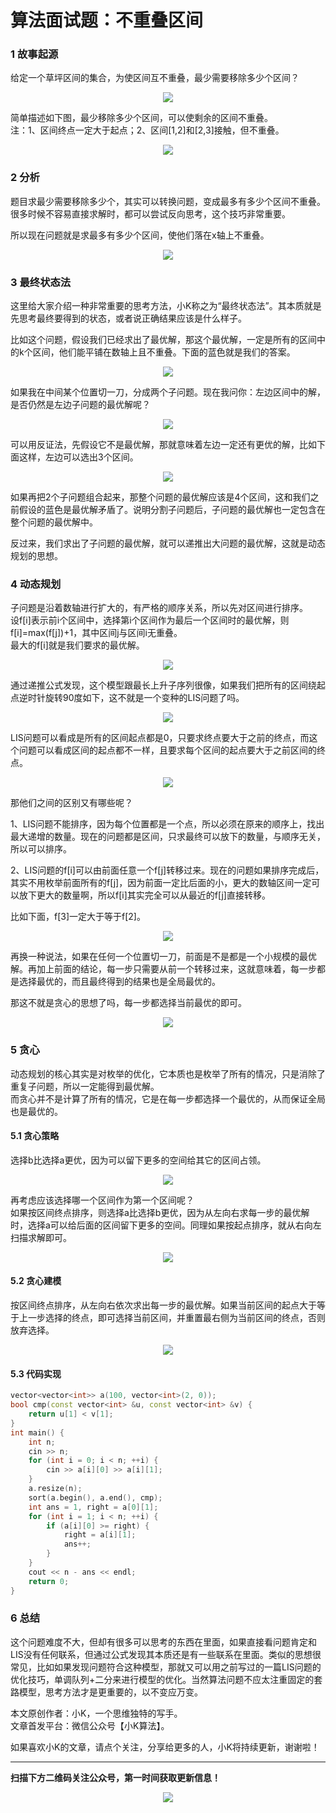 # 算法面试题：不重叠区间

### 1 故事起源
给定一个草坪区间的集合，为使区间互不重叠，最少需要移除多少个区间？
<div align=center><img src="img-不重叠区间/p-1-1.jpg" style="max-height: 300px;"></div>

简单描述如下图，最少移除多少个区间，可以使剩余的区间不重叠。  
注：1、区间终点一定大于起点；2、区间[1,2]和[2,3]接触，但不重叠。
<div align=center><img src="img-不重叠区间/p-1-2.jpg" style="max-height: 300px;"></div>

### 2 分析
题目求最少需要移除多少个，其实可以转换问题，变成最多有多少个区间不重叠。  
很多时候不容易直接求解时，都可以尝试反向思考，这个技巧非常重要。  

所以现在问题就是求最多有多少个区间，使他们落在x轴上不重叠。
<div align=center><img src="img-不重叠区间/p-2-1.jpg" style="max-height: 300px;"></div>


### 3 最终状态法
这里给大家介绍一种非常重要的思考方法，小K称之为“最终状态法”。其本质就是先思考最终要得到的状态，或者说正确结果应该是什么样子。

比如这个问题，假设我们已经求出了最优解，那这个最优解，一定是所有的区间中的k个区间，他们能平铺在数轴上且不重叠。下面的蓝色就是我们的答案。
<div align=center><img src="img-不重叠区间/p-3-1.jpg" style="max-height: 300px;"></div>


如果我在中间某个位置切一刀，分成两个子问题。现在我问你：左边区间中的解，是否仍然是左边子问题的最优解呢？  

<div align=center><img src="img-不重叠区间/p-3-2.jpg" style="max-height: 300px;"></div>

可以用反证法，先假设它不是最优解，那就意味着左边一定还有更优的解，比如下面这样，左边可以选出3个区间。
<div align=center><img src="img-不重叠区间/p-3-3.jpg" style="max-height: 300px;"></div>

如果再把2个子问题组合起来，那整个问题的最优解应该是4个区间，这和我们之前假设的蓝色是最优解矛盾了。说明分割子问题后，子问题的最优解也一定包含在整个问题的最优解中。

反过来，我们求出了子问题的最优解，就可以递推出大问题的最优解，这就是动态规划的思想。

###  4 动态规划
子问题是沿着数轴进行扩大的，有严格的顺序关系，所以先对区间进行排序。  
设f[i]表示前i个区间中，选择第i个区间作为最后一个区间时的最优解，则f[i]=max(f[j])+1，其中区间j与区间i无重叠。  
最大的f[i]就是我们要求的最优解。
<div align=center><img src="img-不重叠区间/p-4-1.jpg" style="max-height: 300px;"></div>

通过递推公式发现，这个模型跟最长上升子序列很像，如果我们把所有的区间绕起点逆时针旋转90度如下，这不就是一个变种的LIS问题了吗。
<div align=center><img src="img-不重叠区间/p-4-2.jpg" style="max-height: 300px;"></div>

LIS问题可以看成是所有的区间起点都是0，只要求终点要大于之前的终点，而这个问题可以看成区间的起点都不一样，且要求每个区间的起点要大于之前区间的终点。
<div align=center><img src="img-不重叠区间/p-4-3.jpg" style="max-height: 300px;"></div>

那他们之间的区别又有哪些呢？  

1、LIS问题不能排序，因为每个位置都是一个点，所以必须在原来的顺序上，找出最大递增的数量。现在的问题都是区间，只求最终可以放下的数量，与顺序无关，所以可以排序。

2、LIS问题的f[i]可以由前面任意一个f[j]转移过来。现在的问题如果排序完成后，其实不用枚举前面所有的f[j]，因为前面一定比后面的小，更大的数轴区间一定可以放下更大的数量啊，所以f[i]其实完全可以从最近的f[j]直接转移。

比如下面，f[3]一定大于等于f[2]。
<div align=center><img src="img-不重叠区间/p-4-4.jpg" style="max-height: 300px;"></div>

再换一种说法，如果在任何一个位置切一刀，前面是不是都是一个小规模的最优解。再加上前面的结论，每一步只需要从前一个转移过来，这就意味着，每一步都是选择最优的，而且最终得到的结果也是全局最优的。  

那这不就是贪心的思想了吗，每一步都选择当前最优的即可。
<div align=center><img src="img-不重叠区间/p-4-5.jpg" style="max-height: 300px;"></div>

### 5 贪心
动态规划的核心其实是对枚举的优化，它本质也是枚举了所有的情况，只是消除了重复子问题，所以一定能得到最优解。  
而贪心并不是计算了所有的情况，它是在每一步都选择一个最优的，从而保证全局也是最优的。  

#### 5.1 贪心策略
选择b比选择a更优，因为可以留下更多的空间给其它的区间占领。
<div align=center><img src="img-不重叠区间/p-5-1.jpg" style="max-height: 300px;"></div>

再考虑应该选择哪一个区间作为第一个区间呢？  
如果按区间终点排序，则选择a比选择b更优，因为从左向右求每一步的最优解时，选择a可以给后面的区间留下更多的空间。同理如果按起点排序，就从右向左扫描求解即可。
<div align=center><img src="img-不重叠区间/p-5-2.jpg" style="max-height: 300px;"></div>

#### 5.2 贪心建模
按区间终点排序，从左向右依次求出每一步的最优解。如果当前区间的起点大于等于上一步选择的终点，即可选择当前区间，并重置最右侧为当前区间的终点，否则放弃选择。
<div align=center><img src="img-不重叠区间/p-5-3.jpg" style="max-height: 300px;"></div>

#### 5.3 代码实现
```cpp
vector<vector<int>> a(100, vector<int>(2, 0));
bool cmp(const vector<int> &u, const vector<int> &v) {
    return u[1] < v[1];
}
int main() {
    int n;
    cin >> n;
    for (int i = 0; i < n; ++i) {
        cin >> a[i][0] >> a[i][1];
    }
    a.resize(n);
    sort(a.begin(), a.end(), cmp);
    int ans = 1, right = a[0][1];
    for (int i = 1; i < n; ++i) {
        if (a[i][0] >= right) {
            right = a[i][1];
            ans++;
        }
    }
    cout << n - ans << endl;
    return 0;
}

```

### 6 总结
这个问题难度不大，但却有很多可以思考的东西在里面，如果直接看问题肯定和LIS没有任何联系，但通过公式发现其本质还是有一些联系在里面。类似的思想很常见，比如如果发现问题符合这种模型，那就又可以用之前写过的一篇LIS问题的优化技巧，单调队列+二分来进行模型的优化。当然算法问题不应太注重固定的套路模型，思考方法才是更重要的，以不变应万变。

本文原创作者：小K，一个思维独特的写手。  
文章首发平台：微信公众号【小K算法】。  

如果喜欢小K的文章，请点个关注，分享给更多的人，小K将持续更新，谢谢啦！

---
**扫描下方二维码关注公众号，第一时间获取更新信息！**  
<div align=center><img src="../../../qrcode.gif" style="max-height: 300px;"></div>
